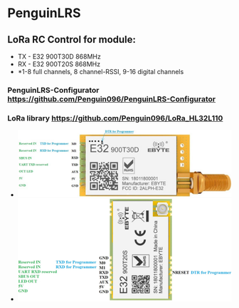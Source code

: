# PenguinLRS
## LoRa RC Control for module:
* TX - E32 900T30D 868MHz
* RX - E32 900T20S 868MHz
* *1-8 full channels, 8 channel-RSSI, 9-16 digital channels 
### PenguinLRS-Configurator https://github.com/Penguin096/PenguinLRS-Configurator
### LoRa library https://github.com/Penguin096/LoRa_HL32L110
* ![image](https://github.com/Penguin096/PenguinLRS/blob/main/images/Shem_TX.JPG?raw=true)
* ![image](https://github.com/Penguin096/PenguinLRS/blob/main/images/Shem_RX.JPG?raw=true)

